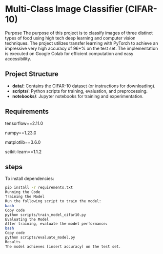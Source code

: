 
# Multi-Class Image Classifier (CIFAR-10)
Purpose
The purpose of this project is to classify images of three distinct types of food using high tech deep learning and computer vision techniques. The project utilizes transfer learning with PyTorch to achieve an impressive very high accuracy of 96+% on the test set. The implementation is executed on Google Colab for efficient computation and easy accessibility.

## Project Structure

- **data/**: Contains the CIFAR-10 dataset (or instructions for downloading).
- **scripts/**: Python scripts for training, evaluation, and preprocessing.
- **notebooks/**: Jupyter notebooks for training and experimentation.

## Requirements
 tensorflow==2.11.0
 
numpy==1.23.0

matplotlib==3.6.0

scikit-learn==1.1.2

  ## steps
To install dependencies:
```bash
pip install -r requirements.txt
Running the Code
Training the Model
Run the following script to train the model:
bash
Copy code
python scripts/train_model_cifar10.py
Evaluating the Model
After training, evaluate the model performance:
bash
Copy code
python scripts/evaluate_model.py
Results
The model achieves [insert accuracy] on the test set.






